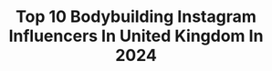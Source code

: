 ---
title: Top 10 Bodybuilding Instagram Influencers In United Kingdom In 2024
description: >-
  Find top bodybuilding Instagram influencers in United Kingdom in 2024. Most popular hashtags: #bodybuilding #gymmotivation #fitness #motivation.
platform: Instagram
hits: 180
text_top: See the most popular Instagram profiles on inBeat.
text_bottom: inBeat has 180 Instagram influencers like this in United Kingdom for you to work with.
profiles:
  - username: "bradwillis10"
    fullname: >-
      Brad Willis
    bio: >-
      🏆 2016 Jr Bodybuilding World Champion 🌍 Transforming physiques is what I do with a sustainable approach. Owner @team_emptythetank Join the team 👇🏽
    location: "United Kingdom"
    followers: 132124
    engagement: 366
    commentsToLikes: 0.018880
    id: ck5zr6eynvzru0i14jhiuapbo
    verified: true
    hashtags: "#musclebuilding, #gymtips, #bodybuilding, #gym"
  - username: "revivestronger"
    fullname: >-
      Steve Hall | Online Physique Coach
    bio: >-
      👨🏻‍💻 Online Coaching >10 years 💪 Natural Bodybuilding >15 years 🎙️ Interview leading experts weekly - @teamrevivestronger @officialcnp ⤵️ Links
    location: "United Kingdom"
    followers: 72596
    engagement: 79
    commentsToLikes: 0.047190
    id: ck6u14vi1jlub0j713yam6b0n
    verified: false
    hashtags: "#levelup, #bodybuilding, #prep, #bodybuilder"
  - username: "marco_dgo"
    fullname: >-
      Marco DaSquatto
    bio: >-
      29y.o | 193cm - 115kg | 6ft4 - 255lbs 🏋️ Bodybuilding Enthusiast 🛫 World Traveller 🏉 Rugby Fanatic 📈 Strategy Analyst 👨🏼‍🎓 MSc in Mgmt Graduate
    location: "United Kingdom"
    followers: 14088
    engagement: 316
    commentsToLikes: 0.060028
    id: ck5he2verqr3i0i11babd5lzs
    verified: false
    hashtags: "#throwbackthursday, #homeworkout, #rowtillyougrow, #stayathome"
  - username: "isafitlife"
    fullname: >-
      ISABEL l  ONLINE EXERCISE & NUTRITION
    bio: >-
      COACHING PAGE @aimhigherforyou BSc (Hons) Nutrition and Exercise currently MSc in Sports Nutrition @ljmu
    location: "United Kingdom"
    followers: 104908
    engagement: 446
    commentsToLikes: 0.018065
    id: ck8t7zjt0ijrw0j78q2sp5ehu
    verified: false
    hashtags: "#gymreels, #gym, #glutesworkout, #backworkout"
  - username: "brayan__lopez__"
    fullname: >-
      Brayan Lopez
    bio: >-
      Code: Brayan ↓ @youngla @ghostlifestyle @marcozo 🔱 🇨🇴|🇺🇸
    location: "United Kingdom"
    followers: 989938
    engagement: 1117
    commentsToLikes: 0.002209
    id: cl6q32v4gm8i80i23eab92grl
    verified: false
    hashtags: "#photodump, #goldenera, #shredded, #physique"
  - username: "_dermot_"
    fullname: >-
      R’UN by Dermot
    bio: >-
      🏳️‍🌈 A gay on whey 🚀 I help you slay your goals 🏋️ Book a free consultation below 💪 Top10 Hand Picked PT: @myprotein 🤤 MyProtein code: DERMOTPT
    location: "United Kingdom"
    followers: 22359
    engagement: 649
    commentsToLikes: 0.026690
    id: clfb0jqm02jxk0j08f5q107yj
    verified: false
    hashtags: "#fit, #model, #scoutme, #gaygym"
  - username: "theorashon_"
    fullname: >-
      Theo Rashon
    bio: >-
      ▪️Personal trainer ▪️Liverpool 📍 ▪️ @jdgyms DM for enquiries 🇧🇧 🇯🇲
    location: "United Kingdom"
    followers: 29603
    engagement: 1844
    commentsToLikes: 0.010077
    id: cl5fifflz4uhi0i234b9ki8dg
    verified: false
    hashtags: "#healthylifestyle, #fitnessjourney, #fitnessmotivation, #jdgyms"
  - username: "lewisemmanuell"
    fullname: >-
      Lewis Emmanuell | 21
    bio: >-
      ▫️VIDEOGRAPHER | @levisuals._ ▫️ 2x BRITISH champ | 🥇x5 | 🥈x4 | 🗡️ x1 ▫️ THE BLUEPRINT COACH ▫️ @hardbody | EMMANUELL ▫️ @efectivnutri | LEWIS10
    location: "United Kingdom"
    followers: 9315
    engagement: 559
    commentsToLikes: 0.031549
    id: ckvrvpiaxek0z0j23si6favnp
    verified: false
    hashtags: "#explore, #reels, #classicphysique, #bodybuilding"
  - username: "ethanfrenchfitness"
    fullname: >-
      ETHAN FRENCH
    bio: >-
      ♦️| Online Coaching DM for details ♦️| @ethanfrenchcoaching ♦️| @htltsupps - Code “Ethan - link in bio ♦️| Supplements 👇 Code: Ethan at checkout
    location: "United Kingdom"
    followers: 79325
    engagement: 1123
    commentsToLikes: 0.078353
    id: cknh9ib0ut1pq0j23u5q59ssj
    verified: false
    hashtags: "#fitness, #motivation, #gymmotivation, #bodybuilding"
  - username: "elmaysah"
    fullname: >-
      Mais Alhajri
    bio: >-
      -3/7 The Seven Summits -Adventurer | Mountaineer -NASM Certified Personal Trainer
    location: "United Kingdom"
    followers: 163978
    engagement: 438
    commentsToLikes: 0.022224
    id: ckf5ldd21p5jv0j23y8fhbrzs
    verified: false
    hashtags: "#gymgirlsdaily, #gymhumor, #gymaddicts, #reels"
---